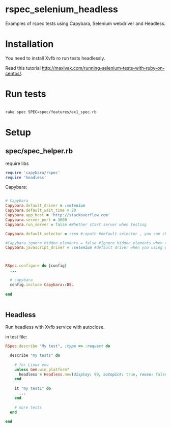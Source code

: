 rspec_selenium_headless
=======================

Examples of rspec tests using Capybara, Selenium webdriver and Headless.



# Installation

You need to install Xvfb ro run tests headlessly.

Read this tutorial http://maxivak.com/running-selenium-tests-with-ruby-on-centos/.


# Run tests

```bash

rake spec SPEC=spec/features/ex1_spec.rb

```



# Setup 

## spec/spec_helper.rb


require libs

```ruby
require 'capybara/rspec' 
require 'headless'

```


Capybara:
```ruby

# Capybara
Capybara.default_driver = :selenium
Capybara.default_wait_time = 20
Capybara.app_host = 'http://stackoverflow.com'
Capybara.server_port = 3000
Capybara.run_server = false #Whether start server when testing

Capybara.default_selector = :css #:xpath #default selector , you can change to :css

#Capybara.ignore_hidden_elements = false #Ignore hidden elements when testing, make helpful when you hide or show elements using javascript
Capybara.javascript_driver = :selenium #default driver when you using @javascript tag



RSpec.configure do |config|
  ...
  
  # capybara
  config.include Capybara::DSL
  
end
  
```


## Headless


Run headless with Xvfb service with autoclose.

in test file:

```ruby
RSpec.describe "My test", :type => :request do

  describe "my tests" do
  
    # for Linux env
    unless Gem.win_platform?
      headless = Headless.new(display: 99, autopick: true, reuse: false, destroy_at_exit: true).start
    end
    
    it "my test1" do
      ...
    end
      
    # more tests
  end
  
end
  
```